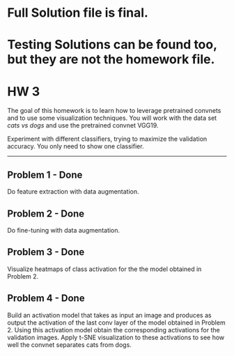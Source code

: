 # Full Solution file is final. 
# Testing Solutions can be found too, but they are not the homework file. 

# HW 3

The goal of this homework is to learn how to leverage pretrained convnets and to use some visualization techniques.
You will work with the data set *cats vs dogs* and use the pretrained convnet VGG19.

Experiment with different classifiers, trying to maximize the validation accuracy. You only need to show one classifier.

---

## Problem 1 - Done

Do feature extraction with data augmentation.

## Problem 2 - Done

Do fine-tuning with data augmentation. 

## Problem 3 - Done

Visualize heatmaps of class activation for the the model obtained in Problem 2.

## Problem 4 - Done

Build an activation model that takes as input an image and produces as output the activation of the last conv layer of the model obtained in Problem 2. Using this activation model obtain the corresponding activations for the validation images. Apply t-SNE visualization to these activations to see how well the convnet separates cats from dogs.
